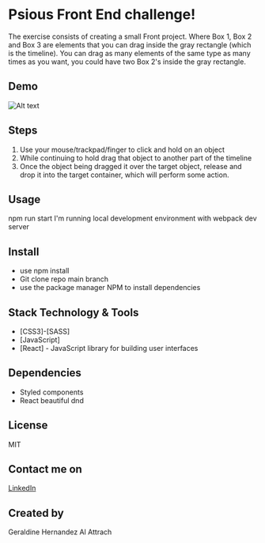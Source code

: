 # Psious Front End challenge! 

The exercise consists of creating a small Front project.
Where Box 1, Box 2 and Box 3 are elements that you can drag inside the gray rectangle (which is the timeline). You can drag as many elements of the same type as many times as you want, you could have two Box 2's inside the gray rectangle.

## Demo
![Alt text](/Desktop/image.png?raw=true "Demo")
## Steps
1. Use your mouse/trackpad/finger to click and hold on an object
2. While continuing to hold drag that object to another part of the timeline 
3. Once the object being dragged it over the target object, release and drop it into the target container, which will perform some action.

## Usage

npm run start
I'm running local development environment with webpack dev server
## Install

* use npm install
* Git clone repo main branch
* use the package manager NPM to install dependencies

## Stack Technology & Tools

* [CSS3]-[SASS]
* [JavaScript]
* [React] - JavaScript library for building user interfaces

## Dependencies
* Styled components
* React beautiful dnd
## License
MIT
## Contact me on
[LinkedIn](https://www.linkedin.com/in/geraldinealattrach/)
## Created by 
Geraldine Hernandez Al Attrach 
